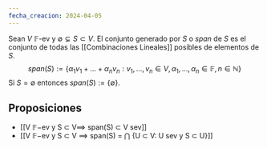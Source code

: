 ```yaml
---
fecha_creacion: 2024-04-05
---
```

Sean $V\ \mathbb{F}$-ev y $\emptyset \subsetneq S \subset V$. El conjunto generado por $S$ o $span$ de $S$ es el conjunto de todas las [[Combinaciones Lineales]] posibles de elementos de $S$.
$$
span(S) := \{\alpha_{1}v_{1} + ... + \alpha_{n}v_{n}: v_1, ..., v_n \in V, \alpha_1, ..., \alpha_n \in \mathbb{F}, n \in \mathbb{N} \}
$$
Si $S = \emptyset$ entonces $span(S) := \{\emptyset\}$.

## Proposiciones
 - [[V 𝔽−ev y S ⊂ V⟹ span(S) ⊂ V sev]]
 - [[V 𝔽−ev y S ⊂ V ⟹ span(S) = ⋂ {U ⊂ V: U sev y S ⊂ U}]]